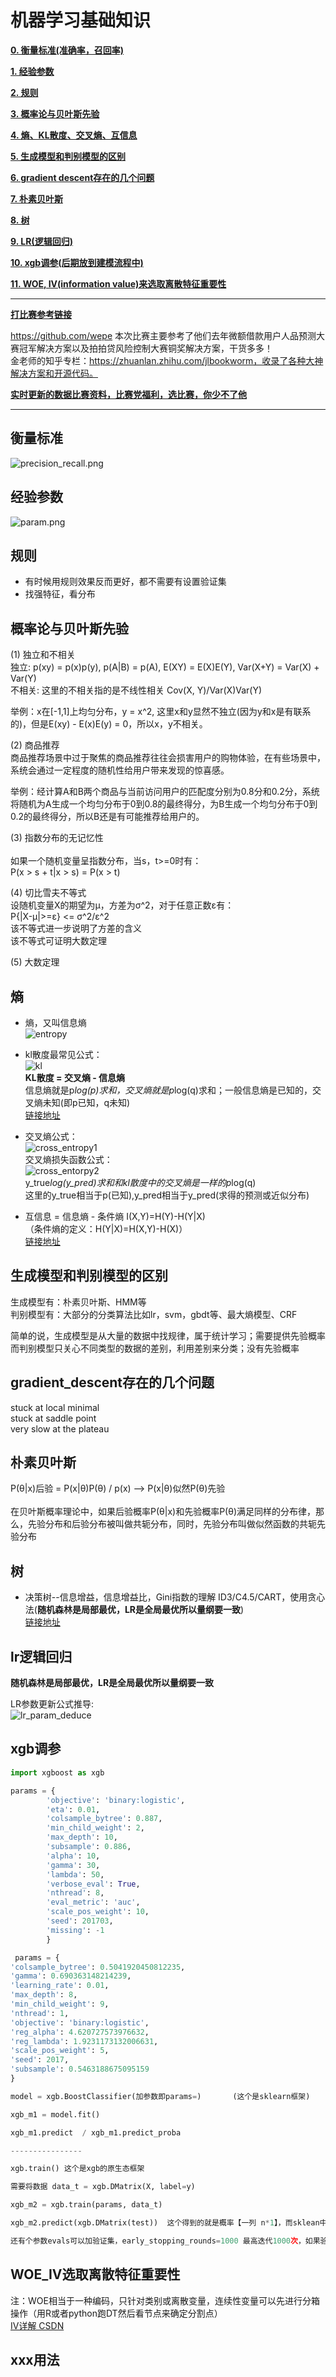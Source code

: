 # 机器学习基础知识

[**0. 衡量标准(准确率，召回率)**](#衡量标准)

[**1. 经验参数**](#经验参数)

[**2. 规则**](#规则)

[**3. 概率论与贝叶斯先验**](#概率论与贝叶斯先验)

[**4. 熵、KL散度、交叉熵、互信息**](#熵)

[**5. 生成模型和判别模型的区别**](#生成模型和判别模型的区别)

[**6. gradient descent存在的几个问题**](#gradient_descent存在的几个问题)

[**7. 朴素贝叶斯**](#朴素贝叶斯)

[**8. 树**](#树)

[**9. LR(逻辑回归)**](#lr逻辑回归)

[**10. xgb调参(后期放到建模流程中)**](#xgb调参)

[**11. WOE, IV(information value)来选取离散特征重要性**](#woe_iv选取离散特征重要性)

---

[**打比赛参考链接**]()

https://github.com/wepe 本次比赛主要参考了他们去年微额借款用户人品预测大赛冠军解决方案以及拍拍贷风险控制大赛铜奖解决方案，干货多多！<br>
金老师的知乎专栏：https://zhuanlan.zhihu.com/jlbookworm，收录了各种大神解决方案和开源代码。<br>

[**实时更新的数据比赛资料，比赛党福利，选比赛，你少不了他**](https://github.com/iphysresearch/DataSciComp)

---

## 衡量标准

![precision_recall.png](pic/precision_recall.png)

## 经验参数

![param.png](pic/param.png)

## 规则

 - 有时候用规则效果反而更好，都不需要有设置验证集<br>
 - 找强特征，看分布

## 概率论与贝叶斯先验

(1) 独立和不相关<br>
独立: p(xy) = p(x)p(y), p(A|B) = p(A), E(XY) = E(X)E(Y), Var(X+Y) = Var(X) + Var(Y)<br> 
不相关: 这里的不相关指的是不线性相关 Cov(X, Y)/Var(X)Var(Y)<br>

举例：x在[-1,1]上均匀分布，y = x^2, 这里x和y显然不独立(因为y和x是有联系的)，但是E(xy) - E(x)E(y) = 0，所以x，y不相关。

(2) 商品推荐<br>
商品推荐场景中过于聚焦的商品推荐往往会损害用户的购物体验，在有些场景中，系统会通过一定程度的随机性给用户带来发现的惊喜感。

举例：经计算A和B两个商品与当前访问用户的匹配度分别为0.8分和0.2分，系统将随机为A生成一个均匀分布于0到0.8的最终得分，为B生成一个均匀分布于0到0.2的最终得分，所以B还是有可能推荐给用户的。

(3) 指数分布的无记忆性<br>    
如果一个随机变量呈指数分布，当s，t>=0时有：<br> 
P(x > s + t|x > s) = P(x > t)

(4) 切比雪夫不等式<br>
设随机变量X的期望为μ，方差为σ^2，对于任意正数ε有：<br> 
P{|X-μ|>=ε} <= σ^2/ε^2 <br>
该不等式进一步说明了方差的含义<br> 
该不等式可证明大数定理

(5) 大数定理   

## 熵

 - 熵，又叫信息熵<br>
![entropy](pic/entropy.png)

 - kl散度最常见公式：<br>
![kl](pic/kl散度.png)<br>
**KL散度 = 交叉熵 - 信息熵**<br>
信息熵就是p*log(p)求和，交叉熵就是p*log(q)求和；一般信息熵是已知的，交叉熵未知(即p已知，q未知)<br>
[链接地址](https://blog.csdn.net/ericcchen/article/details/72357411)

 - 交叉熵公式：<br>
![cross_entropy1](pic/交叉熵公式.png)<br>
交叉熵损失函数公式：<br>
![cross_entorpy2](pic/交叉熵损失函数.png)<br>
y_true*log(y_pred)求和和kl散度中的交叉熵是一样的p*log(q)<br>
这里的y_true相当于p(已知),y_pred相当于y_pred(求得的预测或近似分布)

 - 互信息 = 信息熵 - 条件熵  I(X,Y)=H(Y)-H(Y|X) <br>
（条件熵的定义：H(Y|X)=H(X,Y)-H(X)）<br>
[链接地址](https://www.cnblogs.com/gatherstars/p/6004075.html)

## 生成模型和判别模型的区别

生成模型有：朴素贝叶斯、HMM等<br>
判别模型有：大部分的分类算法比如lr，svm，gbdt等、最大熵模型、CRF

简单的说，生成模型是从大量的数据中找规律，属于统计学习；需要提供先验概率<br>
而判别模型只关心不同类型的数据的差别，利用差别来分类；没有先验概率

## gradient_descent存在的几个问题

stuck at local minimal <br>
stuck at saddle point <br>
very slow at the plateau

## 朴素贝叶斯

P(θ|x)后验 = P(x|θ)P(θ) / p(x) --> P(x|θ)似然P(θ)先验 <br>  
在贝叶斯概率理论中，如果后验概率P(θ|x)和先验概率P(θ)满足同样的分布律，那么，先验分布和后验分布被叫做共轭分布，同时，先验分布叫做似然函数的共轭先验分布

## 树

 - 决策树--信息增益，信息增益比，Gini指数的理解
ID3/C4.5/CART，使用贪心法(**随机森林是局部最优，LR是全局最优所以量纲要一致**)<br>
[链接地址](https://www.cnblogs.com/muzixi/p/6566803.html)

## lr逻辑回归

**随机森林是局部最优，LR是全局最优所以量纲要一致**<br>

LR参数更新公式推导:<br>
![lr_param_deduce](pic/lr参数更新公式推导.png)

## xgb调参
```python
import xgboost as xgb

params = {
        'objective': 'binary:logistic',
        'eta': 0.01,
        'colsample_bytree': 0.887,
        'min_child_weight': 2,
        'max_depth': 10,
        'subsample': 0.886,
        'alpha': 10,
        'gamma': 30,
        'lambda': 50,
        'verbose_eval': True,
        'nthread': 8,
        'eval_metric': 'auc',
        'scale_pos_weight': 10,
        'seed': 201703,
        'missing': -1
        }

 params = {
'colsample_bytree': 0.5041920450812235,
'gamma': 0.690363148214239,
'learning_rate': 0.01,
'max_depth': 8,
'min_child_weight': 9,
'nthread': 1,
'objective': 'binary:logistic',
'reg_alpha': 4.620727573976632,
'reg_lambda': 1.9231173132006631,
'scale_pos_weight': 5,
'seed': 2017,
'subsample': 0.5463188675095159
}

model = xgb.BoostClassifier(加参数即params=)       (这个是sklearn框架)

xgb_m1 = model.fit()

xgb_m1.predict  / xgb_m1.predict_proba

----------------

xgb.train() 这个是xgb的原生态框架

需要将数据 data_t = xgb.DMatrix(X, label=y)

xgb_m2 = xgb.train(params, data_t)

xgb_m2.predict(xgb.DMatrix(test))  这个得到的就是概率【一列 n*1】，而sklean中predict得到的是0和1,predict_proba得到的是概率【两列 n*2，看后面一列>0.5预测为1】

还有个参数evals可以加验证集，early_stopping_rounds=1000 最高迭代1000次，如果验证集误差上升就停止
```

## WOE_IV选取离散特征重要性

注：WOE相当于一种编码，只针对类别或离散变量，连续性变量可以先进行分箱操作（用R或者python跑DT然后看节点来确定分割点）<br>
[IV详解 CSDN](http://blog.csdn.net/kevin7658/article/details/50780391)

## xxx用法
